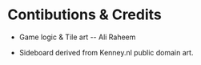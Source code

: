 # Contibutions & Credits

* Game logic & Tile art -- Ali Raheem

* Sideboard derived from Kenney.nl public domain art.
